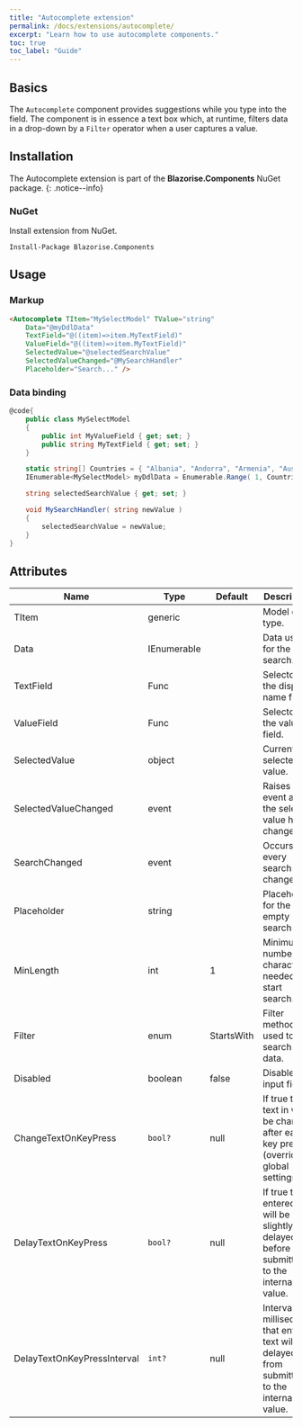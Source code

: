 ```yaml
---
title: "Autocomplete extension"
permalink: /docs/extensions/autocomplete/
excerpt: "Learn how to use autocomplete components."
toc: true
toc_label: "Guide"
---
```


## Basics

The `Autocomplete` component provides suggestions while you type into the field. The component is in essence a text box which, at runtime, filters data in a drop-down by a `Filter` operator when a user captures a value.

## Installation

The Autocomplete extension is part of the **Blazorise.Components** NuGet package.
{: .notice--info}

### NuGet

Install extension from NuGet.

```
Install-Package Blazorise.Components
```

## Usage

### Markup

```html
<Autocomplete TItem="MySelectModel" TValue="string"
    Data="@myDdlData"
    TextField="@((item)=>item.MyTextField)"
    ValueField="@((item)=>item.MyTextField)"
    SelectedValue="@selectedSearchValue"
    SelectedValueChanged="@MySearchHandler"
    Placeholder="Search..." />
```

### Data binding

```cs
@code{
    public class MySelectModel
    {
        public int MyValueField { get; set; }
        public string MyTextField { get; set; }
    }

    static string[] Countries = { "Albania", "Andorra", "Armenia", "Austria", "Azerbaijan", "Belarus", "Belgium", "Bosnia & Herzegovina", "Bulgaria", "Croatia", "Cyprus", "Czech Republic", "Denmark", "Estonia", "Finland", "France", "Georgia", "Germany", "Greece", "Hungary", "Iceland", "Ireland", "Italy", "Kosovo", "Latvia", "Liechtenstein", "Lithuania", "Luxembourg", "Macedonia", "Malta", "Moldova", "Monaco", "Montenegro", "Netherlands", "Norway", "Poland", "Portugal", "Romania", "Russia", "San Marino", "Serbia", "Slovakia", "Slovenia", "Spain", "Sweden", "Switzerland", "Turkey", "Ukraine", "United Kingdom", "Vatican City" };
    IEnumerable<MySelectModel> myDdlData = Enumerable.Range( 1, Countries.Length ).Select( x => new MySelectModel { MyTextField = Countries[x - 1], MyValueField = x } );

    string selectedSearchValue { get; set; }

    void MySearchHandler( string newValue )
    {
        selectedSearchValue = newValue;
    }
}
```

## Attributes

| Name                          | Type               | Default      | Description                                                                                           |
|-------------------------------|--------------------|--------------|-------------------------------------------------------------------------------------------------------|
| TItem                         | generic            |              | Model data type.                                                                                      |
| Data                          | IEnumerable<TItem> |              | Data used for the search.                                                                             |
| TextField                     | Func               |              | Selector for the display name field.                                                                  |
| ValueField                    | Func               |              | Selector for the value field.                                                                         |
| SelectedValue                 | object             |              | Currently selected value.                                                                             |
| SelectedValueChanged          | event              |              | Raises an event after the selected value has changed.                                                 |
| SearchChanged                 | event              |              | Occurs on every search text change.                                                                   |
| Placeholder                   | string             |              | Placeholder for the empty search field.                                                               |
| MinLength                     | int                | 1            | Minimum number of character needed to start search.                                                   |
| Filter                        | enum               | StartsWith   | Filter method used to search the data.                                                                |
| Disabled                      | boolean            | false        | Disable the input field.                                                                              |
| ChangeTextOnKeyPress          | `bool?`            |  null        | If true the text in will be changed after each key press (overrides global settings).                 |
| DelayTextOnKeyPress           | `bool?`            |  null        | If true the entered text will be slightly delayed before submitting it to the internal value.         |
| DelayTextOnKeyPressInterval   | `int?`             |  null        | Interval in milliseconds that entered text will be delayed from submitting to the internal value.     |